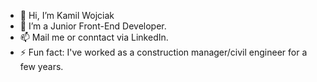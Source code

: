 - 👋 Hi, I’m Kamil Wojciak 
- 🌱 I’m a Junior Front-End Developer.
- 📫 Mail me or conntact via LinkedIn.
- ⚡ Fun fact: I've worked as a construction manager/civil engineer for a few years.

<!---
Kamildeeal/Kamildeeal is a ✨ special ✨ repository because its `README.md` (this file) appears on your GitHub profile.
You can click the Preview link to take a look at your changes.
--->
